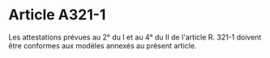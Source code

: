 # Article A321-1

Les attestations prévues au 2° du I et au 4° du II de l'article R. 321-1 doivent être conformes aux modèles annexés au présent article.
